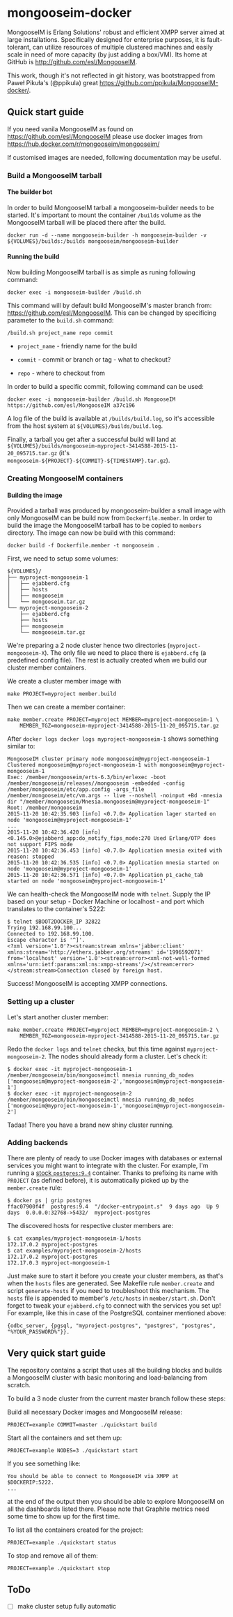 # mongooseim-docker

MongooseIM is Erlang Solutions' robust and efficient XMPP server aimed at large installations.
Specifically designed for enterprise purposes,
it is fault-tolerant, can utilize resources of multiple clustered machines and easily scale in need of more capacity (by just adding a box/VM).
Its home at GitHub is http://github.com/esl/MongooseIM.

This work, though it's not reflected in git history,
was bootstrapped from Paweł Pikuła's (@ppikula) great https://github.com/ppikula/MongooseIM-docker/.

## Quick start guide

If you need vanila MongooseIM as found on https://github.com/esl/MongooseIM please use docker images from
https://hub.docker.com/r/mongooseim/mongooseim/

If customised images are needed, following documentation may be useful.

### Build a MongooseIM tarball

#### The builder bot

In order to build MongooseIM tarball a mongooseim-builder needs to be started.
It's important to mount the container `/builds` volume as the MongooseIM tarball
will be placed there after the build.

```
docker run -d --name mongooseim-builder -h mongooseim-builder -v ${VOLUMES}/builds:/builds mongooseim/mongooseim-builder
```

#### Running the build

Now building MongooseIM tarball is as simple as runing following command:
```
docker exec -i mongooseim-builder /build.sh
```

This command will by default build MongooseIM's master branch from: https://github.com/esl/MongooseIM.
This can be changed by specificing parameter to the `build.sh` command:

```
/build.sh project_name repo commit
```

* `project_name` - friendly name for the build

* `commit` - commit or branch or tag - what to checkout?

* `repo` - where to checkout from

In order to build a specific commit, following command can be used:

```
docker exec -i mongooseim-builder /build.sh MongooseIM https://github.com/esl/MongooseIM a37c196
```

A log file of the build is available at `/builds/build.log`,
so it's accessible from the host system at `${VOLUMES}/builds/build.log`.

Finally, a tarball you get after a successful build will land
at `${VOLUMES}/builds/mongooseim-myproject-3414588-2015-11-20_095715.tar.gz`
(it's `mongooseim-${PROJECT}-${COMMIT}-${TIMESTAMP}.tar.gz`).


### Creating MongooseIM containers

#### Building the image

Provided a tarball was produced by mongooseim-builder a small image with only
MongooseIM can be build now from `Dockerfile.member`. In order to build the image
the MongooseIM tarball has to be copied to `members` directory.
The image can now be build with this command:

`docker build -f Dockerfile.member -t mongooseim .`

First, we need to setup some volumes:

```
${VOLUMES}/
├── myproject-mongooseim-1
│   ├── ejabberd.cfg
│   ├── hosts
│   ├── mongooseim
│   └── mongooseim.tar.gz
└── myproject-mongooseim-2
    ├── ejabberd.cfg
    ├── hosts
    ├── mongooseim
    └── mongooseim.tar.gz
```

We're preparing a 2 node cluster hence two directories (`myproject-mongooseim-X`).
The only file we need to place there is `ejabberd.cfg` (a predefined config file).
The rest is actually created when we build our cluster member containers.

We create a cluster member image with

```
make PROJECT=myproject member.build
```

Then we can create a member container:

```
make member.create PROJECT=myproject MEMBER=myproject-mongooseim-1 \
    MEMBER_TGZ=mongooseim-myproject-3414588-2015-11-20_095715.tar.gz
```

After `docker logs docker logs myproject-mongooseim-1` shows something similar to:

```
MongooseIM cluster primary node mongooseim@myproject-mongooseim-1
Clustered mongooseim@myproject-mongooseim-1 with mongooseim@myproject-mongooseim-1
Exec: /member/mongooseim/erts-6.3/bin/erlexec -boot /member/mongooseim/releases//mongooseim -embedded -config /member/mongooseim/etc/app.config -args_file /member/mongooseim/etc/vm.args -- live --noshell -noinput +Bd -mnesia dir "/member/mongooseim/Mnesia.mongooseim@myproject-mongooseim-1"
Root: /member/mongooseim
2015-11-20 10:42:35.903 [info] <0.7.0> Application lager started on node 'mongooseim@myproject-mongooseim-1'
...
2015-11-20 10:42:36.420 [info] <0.145.0>@ejabberd_app:do_notify_fips_mode:270 Used Erlang/OTP does not support FIPS mode
2015-11-20 10:42:36.453 [info] <0.7.0> Application mnesia exited with reason: stopped
2015-11-20 10:42:36.535 [info] <0.7.0> Application mnesia started on node 'mongooseim@myproject-mongooseim-1'
2015-11-20 10:42:36.571 [info] <0.7.0> Application p1_cache_tab started on node 'mongooseim@myproject-mongooseim-1'
```

We can health-check the MongooseIM node with `telnet`.
Supply the IP based on your setup - Docker Machine or localhost - and port
which translates to the container's 5222:

```
$ telnet $BOOT2DOCKER_IP 32822
Trying 192.168.99.100...
Connected to 192.168.99.100.
Escape character is '^]'.
<?xml version='1.0'?><stream:stream xmlns='jabber:client' xmlns:stream='http://etherx.jabber.org/streams' id='1996592071' from='localhost' version='1.0'><stream:error><xml-not-well-formed xmlns='urn:ietf:params:xml:ns:xmpp-streams'/></stream:error></stream:stream>Connection closed by foreign host.
```

Success! MongooseIM is accepting XMPP connections.


### Setting up a cluster

Let's start another cluster member:

```
make member.create PROJECT=myproject MEMBER=myproject-mongooseim-2 \
    MEMBER_TGZ=mongooseim-myproject-3414588-2015-11-20_095715.tar.gz
```

Redo the `docker logs` and `telnet` checks, but this time against `myproject-mongooseim-2`.
The nodes should already form a cluster.
Let's check it:

```
$ docker exec -it myproject-mongooseim-1 /member/mongooseim/bin/mongooseimctl mnesia running_db_nodes
['mongooseim@myproject-mongooseim-2','mongooseim@myproject-mongooseim-1']
$ docker exec -it myproject-mongooseim-2 /member/mongooseim/bin/mongooseimctl mnesia running_db_nodes
['mongooseim@myproject-mongooseim-1','mongooseim@myproject-mongooseim-2']
```

Tadaa! There you have a brand new shiny cluster running.


### Adding backends

There are plenty of ready to use Docker images with databases
or external services you might want to integrate with the cluster.
For example, I'm running a [stock `postgres:9.4`](https://hub.docker.com/_/postgres/) container.
Thanks to prefixing its name with `PROJECT` (as defined before),
it is automatically picked up by the `member.create` rule:

```
$ docker ps | grip postgres
ffac07900f4f  postgres:9.4  "/docker-entrypoint.s"  9 days ago  Up 9 days  0.0.0.0:32768->5432/  myproject-postgres
```

The discovered hosts for respective cluster members are:

```
$ cat examples/myproject-mongooseim-1/hosts
172.17.0.2 myproject-postgres
$ cat examples/myproject-mongooseim-2/hosts
172.17.0.2 myproject-postgres
172.17.0.3 myproject-mongooseim-1
```

Just make sure to start it before you create your cluster members,
as that's when the `hosts` files are generated.
See Makefile rule `member.create` and script `generate-hosts`
if you need to troubleshoot this mechanism.
The `hosts` file is appended to member's `/etc/hosts` in `member/start.sh`.
Don't forget to tweak your `ejabberd.cfg` to connect with the services you set up!
For example, like this in case of the PostgreSQL container mentioned above:

```
{odbc_server, {pgsql, "myproject-postgres", "postgres", "postgres", "%YOUR_PASSWORD%"}}.
```

## Very quick start guide

The repository contains a script that uses all the building blocks and
builds a MongooseIM cluster with basic monitoring and load-balancing from
scratch.

To build a 3 node cluster from the current master branch follow these
steps:

Build all necessary Docker images and MongooseIM release:
```
PROJECT=example COMMIT=master ./quickstart build
```

Start all the containers and set them up:
```
PROJECT=example NODES=3 ./quickstart start
```
If you see something like:
```
You should be able to connect to MongooseIM via XMPP at $DOCKERIP:5222.
...
```
at the end of the output then you should be able to explore MongooseIM on
all the dashboards listed there. Please note that Graphite metrics need
some time to show up for the first time.

To list all the containers created for the project:
```
PROJECT=example ./quickstart status
```

To stop and remove all of them:
```
PROJECT=example ./quickstart stop
```

## ToDo

- [ ] make cluster setup fully automatic
